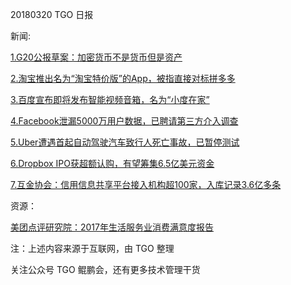 20180320 TGO 日报

新闻:

[1.G20公报草案：加密货币不是货币但是资产](http://www.iterduo.com/roll/34009.html)

[2.淘宝推出名为“淘宝特价版”的App，被指直接对标拼多多](http://www.lanjingtmt.com/news/detail/33355.shtml)

[3.百度宣布即将发布智能视频音箱，名为“小度在家”](http://tech.qq.com/a/20180319/016195.htm)

[4.Facebook泄漏5000万用户数据，已聘请第三方介入调查](http://new.qq.com/omn/20180320/20180320A0OC9G.html)

[5.Uber遭遇首起自动驾驶汽车致行人死亡事故，已暂停测试](http://tech.ifeng.com/a/20180320/44912656_0.shtml)

[6.Dropbox IPO获超额认购，有望筹集6.5亿美元资金](http://tech.qq.com/a/20180320/013840.htm)

[7.互金协会：信用信息共享平台接入机构超100家，入库记录3.6亿多条](http://www.nifa.org.cn/nifa/2955675/2955761/2970970/index.html)

资源：

[美团点评研究院：2017年生活服务业消费满意度报告](http://www.199it.com/archives/701342.html)

注：上述内容来源于互联网，由 TGO 整理

关注公众号 TGO 鲲鹏会，还有更多技术管理干货
